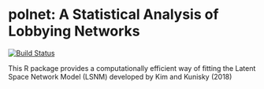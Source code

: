 # polnet:  A Statistical Analysis of Lobbying Networks
[![Build Status](https://travis-ci.org/insongkim/wfe.svg?branch=master)](https://travis-ci.org/insongkim/polnet)
<!-- [![CRAN_Status_Badge](http://www.r-pkg.org/badges/version/wfe)](https://cran.r-project.org/package=wfe) -->

This R package provides a computationally efficient way of fitting
the Latent Space Network Model (LSNM) developed by Kim and Kunisky (2018)
